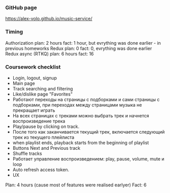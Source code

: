 ### GitHub page

https://alex-volo.github.io/music-service/

### Timing

Authorization
plan: 2 hours fact: 1 hour, but evrything was done earlier - in previous homeworks
Redux
plan: 0 fact: 0, evrything was done earlier
Redux async (RTKQ)
plan: 6 hours fact: 16

### Coursework checklist

- Login, logout, signup
- Main page
- Track searching and filtering
- Like/dislike page "Favorites"
- Работают переходы на страницы с подборками и сами страницы с подборками, при переходах между страницами музыка не прекращает играть
- На всех страницах с треками можно выбрать трек и начнется воспроизведение трека
- Play/pause by clicking on track.
- После того как заканчивается текущий трек, включается следующий трек из текущего плейлиста
- when playlist ends, playback starts from the beginning of playlist
- Buttons Next and Previous track
- Shuffle tracks
- Работает управление воспроизведением: play, pause, volume, mute и loop
- Auto refresh access token.
- UX

Plan: 4 hours (cause most of features were realised earlyer) Fact: 6

